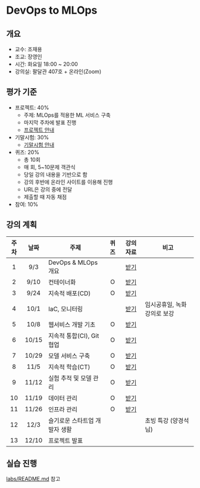 # DevOps to MLOps


## 개요

- 교수: 조재용
- 조교: 장영인
- 시간: 화요일 18:00 ~ 20:00
- 강의실: 팔달관 407호 + 온라인(Zoom)


## 평가 기준

- 프로젝트: 40%
  - 주제: MLOps를 적용한 ML 서비스 구축
  - 마지막 주차에 발표 진행
  - [프로젝트 안내](PROJECT.md)
- 기말시험: 30%
  - [기말시험 안내](FINAL_EXAM.md)
- 퀴즈: 20%
  - 총 10회
  - 매 회, 5~10문제 객관식
  - 당일 강의 내용을 기반으로 함
  - 강의 후반에 온라인 사이트를 이용해 진행
  - URL은 강의 중에 전달
  - 제출할 때 자동 채점
- 참여: 10%


## 강의 계획

| 주차 | 날짜 | 주제 | 퀴즈 | 강의 자료 | 비고 |
| :-: | :-: | --- | :-: | :-: | --- |
| 1 | 9/3 | DevOps & MLOps 개요 |  | [받기](https://drive.google.com/file/d/1y9JCPnSdDQS-Whd1O8jIND24sKquDeDY/view?usp=sharing) | |
| 2 | 9/10 | 컨테이너화 | O | [받기](https://drive.google.com/file/d/1HvKxXq8qP2S8gu6TtvzKT4zLPDlGFCwq/view?usp=drive_link) | |
| 3 | 9/24 | 지속적 배포(CD) | O | [받기](https://drive.google.com/file/d/1pLpPUuE-WzQ_Lcj6VTumiHHakr7XGHmx/view?usp=drive_link) | |
| 4 | 10/1 | IaC, 모니터링 | | [받기](https://drive.google.com/file/d/1o8QZ2R4Icn-ws7AQbitxl6IC9Abm1xch/view?usp=drive_link) | 임시공휴일, 녹화 강의로 보강 |
| 5 | 10/8 | 웹서비스 개발 기초 | O | [받기](https://drive.google.com/file/d/1vdskmOYHZOs_sffFJzv6g5GYvoEvj45A/view?usp=drive_link) | |
| 6 | 10/15 | 지속적 통합(CI), Git 협업 | O | [받기](https://drive.google.com/file/d/1lkLIdYoxkvuGBMb2YNa7UlhM84JE97Jf/view?usp=drive_link) | |
| 7 | 10/29 | 모델 서비스 구축 | O | [받기](https://drive.google.com/file/d/1OSaVAflh-ZrjM67i-v9Yw6GVxCQAUXWe/view?usp=drive_link) | |
| 8 | 11/5 | 지속적 학습(CT) | O | [받기](https://drive.google.com/file/d/1MaGQBhKA0bZ5Dzz0go6S5mmGmvsK4bD6/view?usp=drive_link) | |
| 9 | 11/12 | 실험 추적 및 모델 관리 | O | [받기](https://drive.google.com/file/d/1vzp3k7kpVhf-kKcD9zyjPU5Npm9_SAUv/view?usp=drive_link) | |
| 10 | 11/19 | 데이터 관리 | O | [받기](https://drive.google.com/file/d/1R1Z8mn3VlsJKKUyIzdHRFYM6ngpBjKvu/view?usp=drive_link) | |
| 11 | 11/26 | 인프라 관리 | O | [받기](https://drive.google.com/file/d/1MZjbUuRF3vTvrWvyWq5R_ijHV_2GjyNw/view?usp=drive_link) | |
| 12 | 12/3 | 슬기로운 스타트업 개발자 생활 | | | 초빙 특강 (양경석 님) |
| 13 | 12/10 | 프로젝트 발표 | | | |


## 실습 진행

[labs/README.md](labs/README.md) 참고
